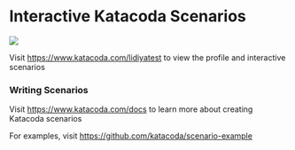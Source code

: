 # Interactive Katacoda Scenarios

[![](http://shields.katacoda.com/katacoda/lidiyatest/count.svg)](https://www.katacoda.com/lidiyatest "Get your profile on Katacoda.com")

Visit https://www.katacoda.com/lidiyatest to view the profile and interactive scenarios

### Writing Scenarios
Visit https://www.katacoda.com/docs to learn more about creating Katacoda scenarios

For examples, visit https://github.com/katacoda/scenario-example
